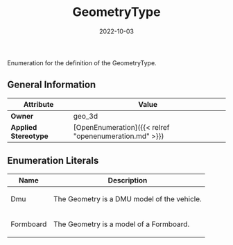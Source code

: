 ﻿---
title: GeometryType
toc: false
type: specs
date: "2022-10-03"
draft: false
specification: VEC
version: 2.0.1
documentType: "Recommendation"
elementType: Class
classes:
  - GeometryType
menu_name: vec-2.0.1
---
<p> Enumeration for the definition of the GeometryType.      </p>

## General Information

| Attribute               | Value |
|-------------------------|-------|
| **Owner**               | geo_3d |
| **Applied Stereotype**  | [OpenEnumeration]({{< relref "openenumeration.md" >}})<br/>  |

## Enumeration Literals
| Name          | **Description** |
|---------------|-----------------|
| Dmu | <p>The Geometry is a DMU model of the vehicle.  </p> |
| Formboard | <p>The Geometry is a model of a Formboard.  </p> |

